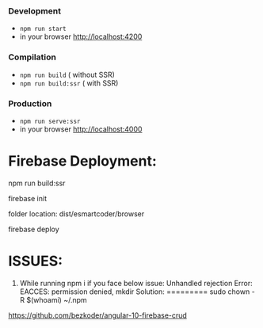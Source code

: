 ### Development
* `npm run start`
* in your browser [http://localhost:4200](http://localhost:4200) 

### Compilation
* `npm run build`       ( without SSR)
* `npm run build:ssr`   ( with SSR)

### Production
* `npm run serve:ssr`
* in your browser [http://localhost:4000](http://localhost:4000) 

Firebase Deployment:
====================
npm run build:ssr

firebase init

folder location: dist/esmartcoder/browser

firebase deploy

ISSUES:
======
1. While running npm i if you face below issue: Unhandled rejection Error: EACCES: permission denied, mkdir
Solution:
=========
sudo chown -R $(whoami) ~/.npm


https://github.com/bezkoder/angular-10-firebase-crud